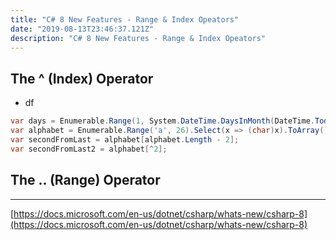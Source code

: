 ```yaml
---
title: "C# 8 New Features - Range & Index Opeators"
date: "2019-08-13T23:46:37.121Z"
description: "C# 8 New Features - Range & Index Opeators"
---
```


## The **^** (Index) Operator
- df

```csharp
var days = Enumerable.Range(1, System.DateTime.DaysInMonth(DateTime.Today.Year, DateTime.Today.Month));
var alphabet = Enumerable.Range('a', 26).Select(x => (char)x).ToArray();
var secondFromLast = alphabet[alphabet.Length - 2];
var secondFromLast2 = alphabet[^2];
```

## The **..** (Range) Operator


---
[https://docs.microsoft.com/en-us/dotnet/csharp/whats-new/csharp-8](https://docs.microsoft.com/en-us/dotnet/csharp/whats-new/csharp-8)